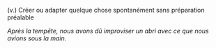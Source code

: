 (v.) Créer ou adapter quelque chose spontanément sans préparation préalable

*Après la tempête, nous avons dû improviser un abri avec ce que nous avions sous la main.*
